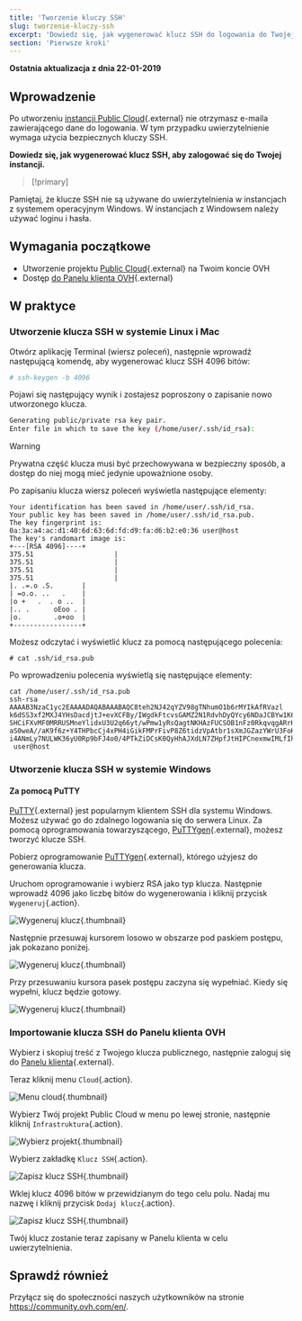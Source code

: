 ```yaml
---
title: 'Tworzenie kluczy SSH'
slug: tworzenie-kluczy-ssh
excerpt: 'Dowiedz się, jak wygenerować klucz SSH do logowania do Twojej instancji'
section: 'Pierwsze kroki'
---
```


**Ostatnia aktualizacja z dnia 22-01-2019**

## Wprowadzenie

Po utworzeniu [instancji Public Cloud](https://www.ovh.pl/public-cloud/instances/){.external} nie otrzymasz e-maila zawierającego dane do logowania. W tym przypadku uwierzytelnienie wymaga użycia bezpiecznych kluczy SSH. 

**Dowiedz się, jak wygenerować klucz SSH, aby zalogować się do Twojej instancji.**

> [!primary]
>
Pamiętaj, że klucze SSH nie są używane do uwierzytelnienia w instancjach z systemem operacyjnym Windows. W instancjach z Windowsem należy używać loginu i hasła.
>

## Wymagania początkowe

* Utworzenie projektu [Public Cloud](https://www.ovh.pl/public-cloud/instances/){.external} na Twoim koncie OVH
* Dostęp [do Panelu klienta OVH](https://www.ovh.com/auth/?action=gotomanager){.external}

## W praktyce

### Utworzenie klucza SSH w systemie Linux i Mac

Otwórz aplikację Terminal (wiersz poleceń), następnie wprowadź następującą komendę, aby wygenerować klucz SSH 4096 bitów:

```sh
# ssh-keygen -b 4096
```

Pojawi się następujący wynik i zostajesz poproszony o zapisanie nowo utworzonego klucza.

```sh
Generating public/private rsa key pair.
Enter file in which to save the key (/home/user/.ssh/id_rsa):
```

> [!warning]
>
> Prywatna część klucza musi być przechowywana w bezpieczny sposób, a dostęp do niej mogą mieć jedynie upoważnione osoby.
> 

Po zapisaniu klucza wiersz poleceń wyświetla następujące elementy:

```ssh
Your identification has been saved in /home/user/.ssh/id_rsa.
Your public key has been saved in /home/user/.ssh/id_rsa.pub.
The key fingerprint is:
0a:3a:a4:ac:d1:40:6d:63:6d:fd:d9:fa:d6:b2:e0:36 user@host
The key's randomart image is:
+---[RSA 4096]----+
375.51                    |
375.51                    |
375.51                    |
375.51                    |
|. .=.o .S.       |
| =o.o. ..   .    |
|o +   .  . o ..  |
|.. .      oEoo . |
|o.        .o+oo  |
+-----------------+
```

Możesz odczytać i wyświetlić klucz za pomocą następującego polecenia:

```ssh
# cat .ssh/id_rsa.pub
```

Po wprowadzeniu polecenia wyświetlą się następujące elementy:

```ssh
cat /home/user/.ssh/id_rsa.pub
ssh-rsa AAAAB3NzaC1yc2EAAAADAQABAAABAQC8teh2NJ42qYZV98gTNhumO1b6rMYIkAfRVazl
k6dSS3xf2MXJ4YHsDacdjtJ+evXCFBy/IWgdkFtcvsGAMZ2N1RdvhDyQYcy6NDaJCBYw1K6Gv5fJ
SHCiFXvMF0MRRUSMneYlidxU3U2q66yt/wPmw1yRsQagtNKHAzFUCSOB1nFz0RkqvqgARrHTY0bd
aS0weA//aK9f6z+Y4THPbcCj4xPH4iGikFMPrFivP8Z6tidzVpAtbr1sXmJGZazYWrU3FoK2a1sF
i4ANmLy7NULWK36yU0Rp9bFJ4o0/4PTkZiDCsK0QyHhAJXdLN7ZHpfJtHIPCnexmwIMLfIhCWhO5
 user@host
```

### Utworzenie klucza SSH w systemie Windows

#### Za pomocą PuTTY

[PuTTY](https://www.chiark.greenend.org.uk/~sgtatham/putty/){.external} jest popularnym klientem SSH dla systemu Windows. Możesz używać go do zdalnego logowania się do serwera Linux. Za pomocą oprogramowania towarzyszącego, [PuTTYgen](https://the.earth.li/~sgtatham/putty/latest/w64/puttygen.exe){.external}, możesz tworzyć klucze SSH.

Pobierz oprogramowanie [PuTTYgen](https://the.earth.li/~sgtatham/putty/latest/w64/puttygen.exe){.external}, którego użyjesz do generowania klucza.

Uruchom oprogramowanie i wybierz RSA jako typ klucza. Następnie wprowadź 4096 jako liczbę bitów do wygenerowania i kliknij przycisk `Wygeneruj`{.action}. 

![Wygeneruj klucz](images/puttygen-01.png){.thumbnail}

Następnie przesuwaj kursorem losowo w obszarze pod paskiem postępu, jak pokazano poniżej.

![Wygeneruj klucz](images/puttygen-02.png){.thumbnail}

Przy przesuwaniu kursora pasek postępu zaczyna się wypełniać. Kiedy się wypełni, klucz będzie gotowy.

![Wygeneruj klucz](images/puttygen-03.png){.thumbnail}

### Importowanie klucza SSH do Panelu klienta OVH

Wybierz i skopiuj treść z Twojego klucza publicznego, następnie zaloguj się do [Panelu klienta](https://www.ovh.com/auth/?action=gotomanager){.external}.

Teraz kliknij menu `Cloud`{.action}.

![Menu cloud](images/cloud-menu.png){.thumbnail}

Wybierz Twój projekt Public Cloud w menu po lewej stronie, następnie kliknij `Infrastruktura`{.action}.

![Wybierz projekt](images/select-project.png){.thumbnail}

Wybierz zakładkę `Klucz SSH`{.action}.

![Zapisz klucz SSH](images/save-ssh-key-01.png){.thumbnail}

Wklej klucz 4096 bitów w przewidzianym do tego celu polu. Nadaj mu nazwę i kliknij przycisk `Dodaj klucz`{.action}.

![Zapisz klucz SSH](images/save-ssh-key-02.png){.thumbnail}

Twój klucz zostanie teraz zapisany w Panelu klienta w celu uwierzytelnienia.

## Sprawdź również

Przyłącz się do społeczności naszych użytkowników na stronie <https://community.ovh.com/en/>.